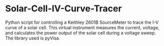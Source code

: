 # Solar-Cell-IV-Curve-Tracer
Python script for controlling a Keithley 2601B SourceMeter to trace the I-V curve of a solar cell. This virtual instrument measures the current, voltage, and calculates the power output of the solar cell during a voltage sweep. The library used is pyVisa.
